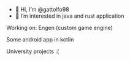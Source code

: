 - 👋 Hi, I’m @gattolfo98
- 👀 I’m interested in java and rust application 

Working on: 
Engen (custom game engine) 

Some android app in kotlin 

University projects :( 

